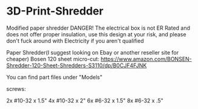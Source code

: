 # 3D-Print-Shredder
Modified paper shredder
DANGER! The electrical box is not ER Rated and does not offer proper insulation, use this design at your risk, 
and please don't fuck around with Electricity if you aren't qualified

Paper Shredder(I suggest looking on Ebay or another reseller site for cheaper) 
Bosen 120 sheet micro-cut: https://www.amazon.com/BONSEN-Shredder-120-Sheet-Shredders-S3110/dp/B0CJF4FJNK

You can find part files under "Models"

screws:

2x #10-32 x 1.5" 
4x #10-32 x 2" 
6x #6-32  x 1.5"
8x #6-32 x .5" 
